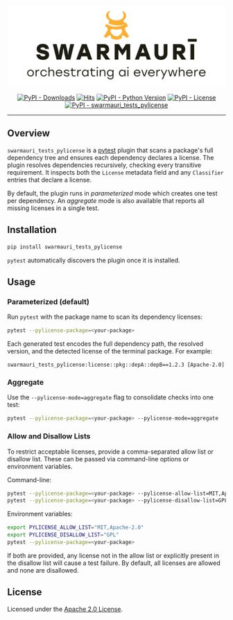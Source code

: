 ![Swarmauri Logo](https://github.com/swarmauri/swarmauri-sdk/blob/3d4d1cfa949399d7019ae9d8f296afba773dfb7f/assets/swarmauri.brand.theme.svg)

<p align="center">
    <a href="https://pypi.org/project/swarmauri_tests_pylicense/">
        <img src="https://img.shields.io/pypi/dm/swarmauri_tests_pylicense" alt="PyPI - Downloads"/></a>
    <a href="https://hits.sh/github.com/swarmauri/swarmauri-sdk/tree/master/pkgs/experimental/swarmauri_tests_pylicense/">
        <img alt="Hits" src="https://hits.sh/github.com/swarmauri/swarmauri-sdk/tree/master/pkgs/experimental/swarmauri_tests_pylicense.svg"/></a>
    <a href="https://pypi.org/project/swarmauri_tests_pylicense/">
        <img src="https://img.shields.io/pypi/pyversions/swarmauri_tests_pylicense" alt="PyPI - Python Version"/></a>
    <a href="https://pypi.org/project/swarmauri_tests_pylicense/">
        <img src="https://img.shields.io/pypi/l/swarmauri_tests_pylicense" alt="PyPI - License"/></a>
    <a href="https://pypi.org/project/swarmauri_tests_pylicense/">
        <img src="https://img.shields.io/pypi/v/swarmauri_tests_pylicense?label=swarmauri_tests_pylicense&color=green" alt="PyPI - swarmauri_tests_pylicense"/></a>
</p>

---

## Overview

`swarmauri_tests_pylicense` is a [pytest](https://docs.pytest.org/) plugin that
scans a package's full dependency tree and ensures each dependency declares a
license. The plugin resolves dependencies recursively, checking every
transitive requirement. It inspects both the `License` metadata field and
any `Classifier` entries that declare a license.

By default, the plugin runs in *parameterized* mode which creates one test per
dependency. An *aggregate* mode is also available that reports all missing
licenses in a single test.

## Installation

```bash
pip install swarmauri_tests_pylicense
```

`pytest` automatically discovers the plugin once it is installed.

## Usage

### Parameterized (default)

Run `pytest` with the package name to scan its dependency licenses:

```bash
pytest --pylicense-package=<your-package>
```

Each generated test encodes the full dependency path, the resolved version,
and the detected license of the terminal package. For example:

```
swarmauri_tests_pylicense:license::pkg::depA::depB==1.2.3 [Apache-2.0]
```

### Aggregate

Use the `--pylicense-mode=aggregate` flag to consolidate checks into one test:

```bash
pytest --pylicense-package=<your-package> --pylicense-mode=aggregate
```

### Allow and Disallow Lists

To restrict acceptable licenses, provide a comma-separated allow list or
disallow list. These can be passed via command-line options or environment
variables.

Command-line:

```bash
pytest --pylicense-package=<your-package> --pylicense-allow-list=MIT,Apache-2.0
pytest --pylicense-package=<your-package> --pylicense-disallow-list=GPL
```

Environment variables:

```bash
export PYLICENSE_ALLOW_LIST="MIT,Apache-2.0"
export PYLICENSE_DISALLOW_LIST="GPL"
pytest --pylicense-package=<your-package>
```

If both are provided, any license not in the allow list or explicitly present
in the disallow list will cause a test failure. By default, all licenses are
allowed and none are disallowed.

## License

Licensed under the [Apache 2.0 License](LICENSE).

